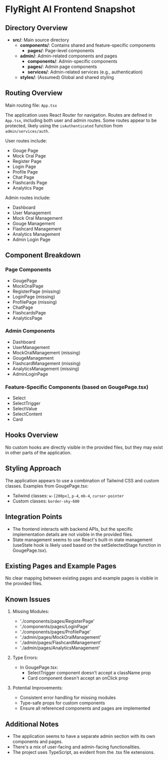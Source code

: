 # FlyRight AI Frontend Snapshot

## Directory Overview
- **src/**: Main source directory
  - **components/**: Contains shared and feature-specific components
    - **pages/**: Page-level components
  - **admin/**: Admin-related components and pages
    - **components/**: Admin-specific components
    - **pages/**: Admin page components
    - **services/**: Admin-related services (e.g., authentication)
  - **styles/**: (Assumed) Global and shared styling

## Routing Overview
Main routing file: `App.tsx`

The application uses React Router for navigation. Routes are defined in `App.tsx`, including both user and admin routes. Some routes appear to be protected, likely using the `isAuthenticated` function from `admin/services/auth`.

User routes include:
- Gouge Page
- Mock Oral Page
- Register Page
- Login Page
- Profile Page
- Chat Page
- Flashcards Page
- Analytics Page

Admin routes include:
- Dashboard
- User Management
- Mock Oral Management
- Gouge Management
- Flashcard Management
- Analytics Management
- Admin Login Page

## Component Breakdown

### Page Components
- GougePage
- MockOralPage
- RegisterPage (missing)
- LoginPage (missing)
- ProfilePage (missing)
- ChatPage
- FlashcardsPage
- AnalyticsPage

### Admin Components
- Dashboard
- UserManagement
- MockOralManagement (missing)
- GougeManagement
- FlashcardManagement (missing)
- AnalyticsManagement (missing)
- AdminLoginPage

### Feature-Specific Components (based on GougePage.tsx)
- Select
- SelectTrigger
- SelectValue
- SelectContent
- Card

## Hooks Overview
No custom hooks are directly visible in the provided files, but they may exist in other parts of the application.

## Styling Approach
The application appears to use a combination of Tailwind CSS and custom classes. Examples from GougePage.tsx:
- Tailwind classes: `w-[200px]`, `p-4`, `mb-4`, `cursor-pointer`
- Custom classes: `border-sky-600`

## Integration Points
- The frontend interacts with backend APIs, but the specific implementation details are not visible in the provided files.
- State management seems to use React's built-in state management (useState hook is likely used based on the setSelectedStage function in GougePage.tsx).

## Existing Pages and Example Pages
No clear mapping between existing pages and example pages is visible in the provided files.

## Known Issues

1. Missing Modules:
   - './components/pages/RegisterPage'
   - './components/pages/LoginPage'
   - './components/pages/ProfilePage'
   - './admin/pages/MockOralManagement'
   - './admin/pages/FlashcardManagement'
   - './admin/pages/AnalyticsManagement'

2. Type Errors:
   - In GougePage.tsx:
     - SelectTrigger component doesn't accept a className prop
     - Card component doesn't accept an onClick prop

3. Potential Improvements:
   - Consistent error handling for missing modules
   - Type-safe props for custom components
   - Ensure all referenced components and pages are implemented

## Additional Notes
- The application seems to have a separate admin section with its own components and pages.
- There's a mix of user-facing and admin-facing functionalities.
- The project uses TypeScript, as evident from the .tsx file extensions.